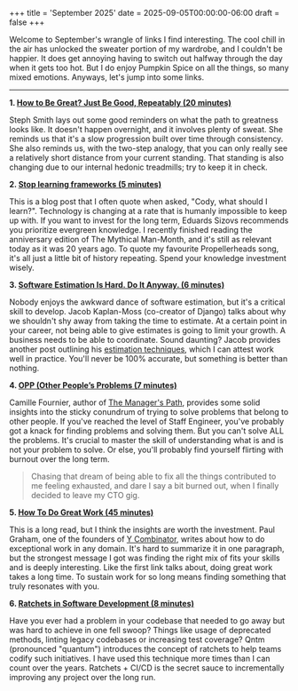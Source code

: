 +++
title = 'September 2025'
date = 2025-09-05T00:00:00-06:00
draft = false
+++

Welcome to September's wrangle of links I find interesting.
The cool chill in the air has unlocked the sweater portion of my wardrobe, and I couldn't be happier.
It does get annoying having to switch out halfway through the day when it gets too hot.
But I do enjoy Pumpkin Spice on all the things, so many mixed emotions.
Anyways, let's jump into some links.

---

**1. [How to Be Great? Just Be Good, Repeatably (20 minutes)](https://blog.stephsmith.io/how-to-be-great/)**

Steph Smith lays out some good reminders on what the path to greatness looks like.
It doesn't happen overnight, and it involves plenty of sweat.
She reminds us that it's a slow progression built over time through consistency.
She also reminds us, with the two-step analogy, that you can only really see a relatively short distance from your current standing.
That standing is also changing due to our internal hedonic treadmills; try to keep it in check.

**2. [Stop learning frameworks (5 minutes)](https://sizovs.net/frameworks/)**

This is a blog post that I often quote when asked, "Cody, what should I learn?".
Technology is changing at a rate that is humanly impossible to keep up with.
If you want to invest for the long term, Eduards Sizovs recommends you prioritize evergreen knowledge.
I recently finished reading the anniversary edition of The Mythical Man-Month, and it's still as relevant today as it was 20 years ago.
To quote my favourite Propellerheads song, it's all just a little bit of history repeating.
Spend your knowledge investment wisely.

**3. [Software Estimation Is Hard. Do It Anyway. (6 minutes)](https://jacobian.org/2021/may/20/estimation/)**

Nobody enjoys the awkward dance of software estimation, but it's a critical skill to develop.
Jacob Kaplan-Moss (co-creator of Django) talks about why we shouldn't shy away from taking the time to estimate.
At a certain point in your career, not being able to give estimates is going to limit your growth.
A business needs to be able to coordinate.
Sound daunting?
Jacob provides another post outlining his [estimation techniques][1], which I can attest work well in practice.
You'll never be 100% accurate, but something is better than nothing.

**4. [OPP (Other People’s Problems (7 minutes)](https://skamille.medium.com/opp-other-peoples-problems-d7eb174724ee)**

Camille Fournier, author of [The Manager's Path][2], provides some solid insights into the sticky conundrum of trying to solve problems that belong to other people.
If you've reached the level of Staff Engineer, you've probably got a knack for finding problems and solving them.
But you can't solve ALL the problems.
It's crucial to master the skill of understanding what is and is not your problem to solve.
Or else, you'll probably find yourself flirting with burnout over the long term.

> Chasing that dream of being able to fix all the things contributed to me feeling exhausted, and dare I say a bit burned out, when I finally decided to leave my CTO gig.

**5. [How To Do Great Work (45 minutes)](https://paulgraham.com/greatwork.html)**

This is a long read, but I think the insights are worth the investment.
Paul Graham, one of the founders of [Y Combinator][3], writes about how to do exceptional work in any domain.
It's hard to summarize it in one paragraph, but the strongest message I got was finding the right mix of fits your skills and is deeply interesting.
Like the first link talks about, doing great work takes a long time.
To sustain work for so long means finding something that truly resonates with you.

**6. [Ratchets in Software Development (8 minutes)](https://qntm.org/ratchet)**

Have you ever had a problem in your codebase that needed to go away but was hard to achieve in one fell swoop?
Things like usage of deprecated methods, linting legacy codebases or increasing test coverage?
Qntm (pronounced "quantum") introduces the concept of ratchets to help teams codify such initiatives.
I have used this technique more times than I can count over the years.
Ratchets + CI/CD is the secret sauce to incrementally improving any project over the long run.

[3]: https://www.ycombinator.com/
[2]: https://www.goodreads.com/book/show/33369254-the-manager-s-path?from_search=true&from_srp=true&qid=75ID04x7B4&rank=1
[1]: https://jacobian.org/2021/may/25/my-estimation-technique/
